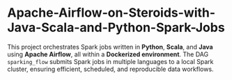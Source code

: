 # Apache-Airflow-on-Steroids-with-Java-Scala-and-Python-Spark-Jobs
This project orchestrates Spark jobs written in **Python**, **Scala**, and **Java** using **Apache Airflow**, all within a **Dockerized environment**. The DAG `sparking_flow` submits Spark jobs in multiple languages to a local Spark cluster, ensuring efficient, scheduled, and reproducible data workflows.
